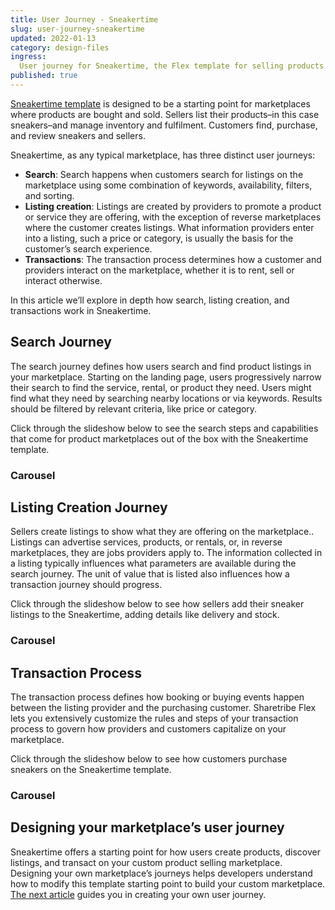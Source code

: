 ```yaml
---
title: User Journey - Sneakertime
slug: user-journey-sneakertime
updated: 2022-01-13
category: design-files
ingress:
  User journey for Sneakertime, the Flex template for selling products
published: true
---
```

[Sneakertime template](https://www.youtube.com/watch?v=XUpxn_K4Mm8) is designed to be a starting point for marketplaces where products are bought and sold. Sellers list their products–in this case sneakers–and manage inventory and fulfilment. Customers find, purchase, and review sneakers and sellers. 

Sneakertime, as any typical marketplace, has three distinct user journeys: 
- **Search**: Search happens when customers search for listings on the marketplace using some combination of keywords, availability, filters, and sorting.
- **Listing creation**: Listings are created by providers to promote a product or service they are offering, with the exception of reverse marketplaces where the customer creates listings. What information providers enter into a listing, such a price or category, is usually the basis for the customer’s search experience.
- **Transactions**: The transaction process determines how a customer and providers interact on the marketplace, whether it is to rent, sell or interact otherwise.


In this article we’ll explore in depth how search, listing creation, and transactions work in Sneakertime. 
	

## Search Journey 

The search journey defines how users search and find product listings in your marketplace. Starting on the landing page, users progressively narrow their search to find the service, rental, or product they need. Users might find what they need by searching nearby locations or via keywords. Results should be filtered by relevant criteria, like price or category.

Click through the slideshow below to see the search steps and capabilities that come for product marketplaces out of the box with the Sneakertime template.

### Carousel


## Listing Creation Journey 

Sellers create listings to show what they are offering on the marketplace.. Listings can advertise services, products, or rentals, or, in reverse marketplaces, they are jobs providers apply to. The information collected in a listing typically influences what parameters are available during the search journey. The unit of value that is listed also influences how a transaction journey should progress. 

Click through the slideshow below to see how sellers add their sneaker listings to the Sneakertime, adding details like delivery and stock. 

### Carousel

## Transaction Process 

The transaction process defines how booking or buying events happen between the listing provider and the purchasing customer. Sharetribe Flex lets you extensively customize the rules and steps of your transaction process to govern how providers and customers capitalize on your marketplace. 


Click through the slideshow below to see how customers purchase sneakers on the Sneakertime template.

### Carousel

## Designing your marketplace’s user journey 

Sneakertime offers a starting point for how users create products, discover listings, and transact on your custom product selling marketplace. Designing your own marketplace’s journeys helps developers understand how to modify this template starting point to build your custom marketplace. [The next article](https://www.sharetribe.com/docs/design-toolkit/your-user-journey-a-guide/) guides you in creating your own user journey. 













